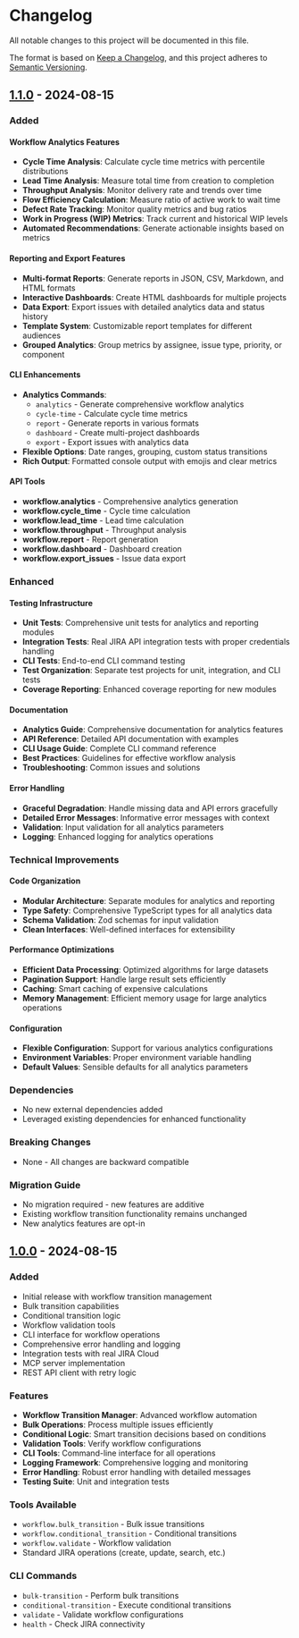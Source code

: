 
# Changelog

All notable changes to this project will be documented in this file.

The format is based on [Keep a Changelog](https://keepachangelog.com/en/1.0.0/),
and this project adheres to [Semantic Versioning](https://semver.org/spec/v2.0.0.html).

## [1.1.0] - 2024-08-15

### Added

#### Workflow Analytics Features
- **Cycle Time Analysis**: Calculate cycle time metrics with percentile distributions
- **Lead Time Analysis**: Measure total time from creation to completion
- **Throughput Analysis**: Monitor delivery rate and trends over time
- **Flow Efficiency Calculation**: Measure ratio of active work to wait time
- **Defect Rate Tracking**: Monitor quality metrics and bug ratios
- **Work in Progress (WIP) Metrics**: Track current and historical WIP levels
- **Automated Recommendations**: Generate actionable insights based on metrics

#### Reporting and Export Features
- **Multi-format Reports**: Generate reports in JSON, CSV, Markdown, and HTML formats
- **Interactive Dashboards**: Create HTML dashboards for multiple projects
- **Data Export**: Export issues with detailed analytics data and status history
- **Template System**: Customizable report templates for different audiences
- **Grouped Analytics**: Group metrics by assignee, issue type, priority, or component

#### CLI Enhancements
- **Analytics Commands**: 
  - `analytics` - Generate comprehensive workflow analytics
  - `cycle-time` - Calculate cycle time metrics
  - `report` - Generate reports in various formats
  - `dashboard` - Create multi-project dashboards
  - `export` - Export issues with analytics data
- **Flexible Options**: Date ranges, grouping, custom status transitions
- **Rich Output**: Formatted console output with emojis and clear metrics

#### API Tools
- **workflow.analytics** - Comprehensive analytics generation
- **workflow.cycle_time** - Cycle time calculation
- **workflow.lead_time** - Lead time calculation  
- **workflow.throughput** - Throughput analysis
- **workflow.report** - Report generation
- **workflow.dashboard** - Dashboard creation
- **workflow.export_issues** - Issue data export

### Enhanced

#### Testing Infrastructure
- **Unit Tests**: Comprehensive unit tests for analytics and reporting modules
- **Integration Tests**: Real JIRA API integration tests with proper credentials handling
- **CLI Tests**: End-to-end CLI command testing
- **Test Organization**: Separate test projects for unit, integration, and CLI tests
- **Coverage Reporting**: Enhanced coverage reporting for new modules

#### Documentation
- **Analytics Guide**: Comprehensive documentation for analytics features
- **API Reference**: Detailed API documentation with examples
- **CLI Usage Guide**: Complete CLI command reference
- **Best Practices**: Guidelines for effective workflow analysis
- **Troubleshooting**: Common issues and solutions

#### Error Handling
- **Graceful Degradation**: Handle missing data and API errors gracefully
- **Detailed Error Messages**: Informative error messages with context
- **Validation**: Input validation for all analytics parameters
- **Logging**: Enhanced logging for analytics operations

### Technical Improvements

#### Code Organization
- **Modular Architecture**: Separate modules for analytics and reporting
- **Type Safety**: Comprehensive TypeScript types for all analytics data
- **Schema Validation**: Zod schemas for input validation
- **Clean Interfaces**: Well-defined interfaces for extensibility

#### Performance Optimizations
- **Efficient Data Processing**: Optimized algorithms for large datasets
- **Pagination Support**: Handle large result sets efficiently
- **Caching**: Smart caching of expensive calculations
- **Memory Management**: Efficient memory usage for large analytics operations

#### Configuration
- **Flexible Configuration**: Support for various analytics configurations
- **Environment Variables**: Proper environment variable handling
- **Default Values**: Sensible defaults for all analytics parameters

### Dependencies
- No new external dependencies added
- Leveraged existing dependencies for enhanced functionality

### Breaking Changes
- None - All changes are backward compatible

### Migration Guide
- No migration required - new features are additive
- Existing workflow transition functionality remains unchanged
- New analytics features are opt-in

## [1.0.0] - 2024-08-15

### Added
- Initial release with workflow transition management
- Bulk transition capabilities
- Conditional transition logic
- Workflow validation tools
- CLI interface for workflow operations
- Comprehensive error handling and logging
- Integration tests with real JIRA Cloud
- MCP server implementation
- REST API client with retry logic

### Features
- **Workflow Transition Manager**: Advanced workflow automation
- **Bulk Operations**: Process multiple issues efficiently  
- **Conditional Logic**: Smart transition decisions based on conditions
- **Validation Tools**: Verify workflow configurations
- **CLI Tools**: Command-line interface for all operations
- **Logging Framework**: Comprehensive logging and monitoring
- **Error Handling**: Robust error handling with detailed messages
- **Testing Suite**: Unit and integration tests

### Tools Available
- `workflow.bulk_transition` - Bulk issue transitions
- `workflow.conditional_transition` - Conditional transitions
- `workflow.validate` - Workflow validation
- Standard JIRA operations (create, update, search, etc.)

### CLI Commands
- `bulk-transition` - Perform bulk transitions
- `conditional-transition` - Execute conditional transitions  
- `validate` - Validate workflow configurations
- `health` - Check JIRA connectivity

[1.1.0]: https://github.com/your-org/jira-workflow-project/compare/v1.0.0...v1.1.0
[1.0.0]: https://github.com/your-org/jira-workflow-project/releases/tag/v1.0.0
